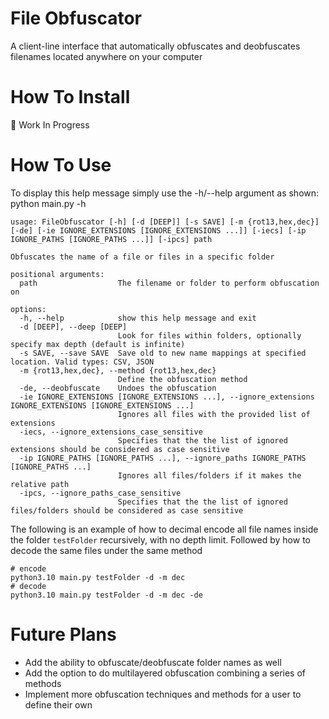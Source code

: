 # File Obfuscator
A client-line interface that automatically obfuscates and deobfuscates filenames located anywhere on your computer

# How To Install
🚧 Work In Progress

# How To Use
 To display this help message simply use the -h/--help argument as shown: python main.py -h
```text
usage: FileObfuscator [-h] [-d [DEEP]] [-s SAVE] [-m {rot13,hex,dec}] [-de] [-ie IGNORE_EXTENSIONS [IGNORE_EXTENSIONS ...]] [-iecs] [-ip IGNORE_PATHS [IGNORE_PATHS ...]] [-ipcs] path

Obfuscates the name of a file or files in a specific folder

positional arguments:
  path                  The filename or folder to perform obfuscation on

options:
  -h, --help            show this help message and exit
  -d [DEEP], --deep [DEEP]
                        Look for files within folders, optionally specify max depth (default is infinite)
  -s SAVE, --save SAVE  Save old to new name mappings at specified location. Valid types: CSV, JSON
  -m {rot13,hex,dec}, --method {rot13,hex,dec}
                        Define the obfuscation method
  -de, --deobfuscate    Undoes the obfuscation
  -ie IGNORE_EXTENSIONS [IGNORE_EXTENSIONS ...], --ignore_extensions IGNORE_EXTENSIONS [IGNORE_EXTENSIONS ...]
                        Ignores all files with the provided list of extensions
  -iecs, --ignore_extensions_case_sensitive
                        Specifies that the the list of ignored extensions should be considered as case sensitive
  -ip IGNORE_PATHS [IGNORE_PATHS ...], --ignore_paths IGNORE_PATHS [IGNORE_PATHS ...]
                        Ignores all files/folders if it makes the relative path
  -ipcs, --ignore_paths_case_sensitive
                        Specifies that the the list of ignored files/folders should be considered as case sensitive
```

The following is an example of how to decimal encode all file names inside the folder `testFolder` recursively, with no depth limit.
Followed by how to decode the same files under the same method

```shell
# encode
python3.10 main.py testFolder -d -m dec
# decode
python3.10 main.py testFolder -d -m dec -de
```

# Future Plans
- Add the ability to obfuscate/deobfuscate folder names as well
- Add the option to do multilayered obfuscation combining a series of methods
- Implement more obfuscation techniques and methods for a user to define their own
